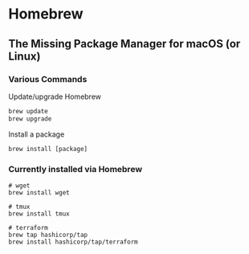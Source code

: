# Homebrew
## The Missing Package Manager for macOS (or Linux)

### Various Commands
Update/upgrade Homebrew
``` zsh
brew update
brew upgrade
```

Install a package
``` shell
brew install [package]
```

### Currently installed via Homebrew
``` shell
# wget
brew install wget

# tmux
brew install tmux

# terraform
brew tap hashicorp/tap
brew install hashicorp/tap/terraform
```
